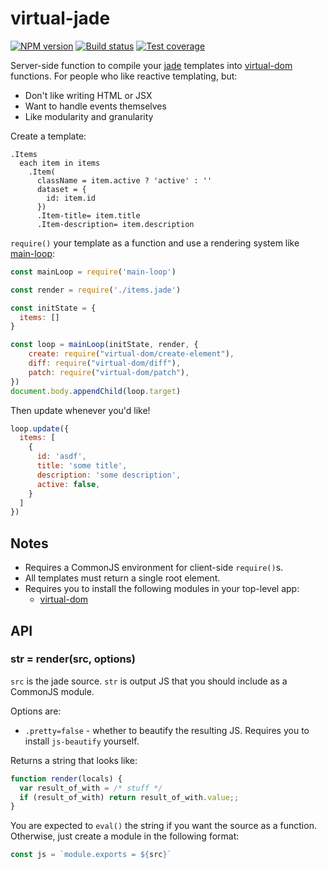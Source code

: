 # virtual-jade

[![NPM version][npm-image]][npm-url]
[![Build status][travis-image]][travis-url]
[![Test coverage][coveralls-image]][coveralls-url]

Server-side function to compile your [jade](https://github.com/jadejs/jade) templates into [virtual-dom](https://github.com/Matt-Esch/virtual-dom) functions.
For people who like reactive templating, but:

- Don't like writing HTML or JSX
- Want to handle events themselves
- Like modularity and granularity

Create a template:

```jade
.Items
  each item in items
    .Item(
      className = item.active ? 'active' : ''
      dataset = {
        id: item.id
      })
      .Item-title= item.title
      .Item-description= item.description
```

`require()` your template as a function
and use a rendering system like [main-loop](https://github.com/Raynos/main-loop):

```js
const mainLoop = require('main-loop')

const render = require('./items.jade')

const initState = {
  items: []
}

const loop = mainLoop(initState, render, {
    create: require("virtual-dom/create-element"),
    diff: require("virtual-dom/diff"),
    patch: require("virtual-dom/patch"),
})
document.body.appendChild(loop.target)
```

Then update whenever you'd like!

```js
loop.update({
  items: [
    {
      id: 'asdf',
      title: 'some title',
      description: 'some description',
      active: false,
    }
  ]
})
```

## Notes

- Requires a CommonJS environment for client-side `require()`s.
- All templates must return a single root element.
- Requires you to install the following modules in your top-level app:
  - [virtual-dom](https://github.com/Matt-Esch/virtual-dom)

## API

### str = render(src, options)

`src` is the jade source.
`str` is output JS that you should include as a CommonJS module.

Options are:

- `.pretty=false` - whether to beautify the resulting JS.
  Requires you to install `js-beautify` yourself.

Returns a string that looks like:

```js
function render(locals) {
  var result_of_with = /* stuff */
  if (result_of_with) return result_of_with.value;;
}
```

You are expected to `eval()` the string if you want the source as a function.
Otherwise, just create a module in the following format:

```js
const js = `module.exports = ${src}`
```

[npm-image]: https://img.shields.io/npm/v/virtual-jade.svg?style=flat-square
[npm-url]: https://npmjs.org/package/virtual-jade
[travis-image]: https://img.shields.io/travis/jonathanong/virtual-jade/master.svg?style=flat-square
[travis-url]: https://travis-ci.org/jonathanong/virtual-jade
[coveralls-image]: https://img.shields.io/coveralls/jonathanong/virtual-jade.svg?style=flat-square
[coveralls-url]: https://coveralls.io/r/jonathanong/virtual-jade
